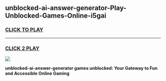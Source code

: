 
## unblocked-ai-answer-generator-Play-Unblocked-Games-Online-i5gai
<h3>
<a href="https://premium76.site?title=unblocked-ai-answer-generator&ref=25A">CLICK TO PLAY</a></h3>
<hr>

<h3>
<a href="https://premium76.site?title=unblocked-ai-answer-generator&ref=25A">CLICK 2 PLAY</a>
  
</h3>

<a href="https://premium76.site?title=unblocked-ai-answer-generator&ref=25A"><img src="https://clearcache.store/games.png"></a>


**unblocked-ai-answer-generator games unblocked: Your Gateway to Fun and Accessible Online Gaming**
